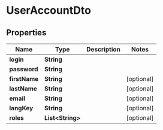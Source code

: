# UserAccountDto

## Properties
Name | Type | Description | Notes
------------ | ------------- | ------------- | -------------
**login** | **String** |  | 
**password** | **String** |  | 
**firstName** | **String** |  |  [optional]
**lastName** | **String** |  |  [optional]
**email** | **String** |  |  [optional]
**langKey** | **String** |  |  [optional]
**roles** | **List&lt;String&gt;** |  |  [optional]

